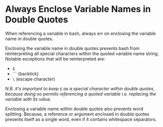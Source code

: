 # Always Enclose Variable Names in Double Quotes

When referencing a variable in bash, always err on enclosing the variable name in double quotes.

Enclosing the variable name in double quotes prevents bash from reinterpreting all special characters within the quoted variable name string.
Notable exceptions that _will_ be reinterpreted are:
- `$`
- `\`` (backtick)
- `\` (escape character)

_N.B. it's important to keep `$` as a special character within double quotes, because doing so permits referencing a quoted variable i.e. replacing the variable with its value._

Enclosing a variable name within double quotes also prevents word splitting. Because, a reference or argument enclosed in double quotes presents itself as a single word, even if it contains whitespace separators.
